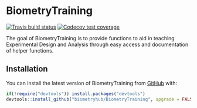 
<!-- README.md is generated from README.Rmd. Please edit that file -->

# BiometryTraining

<!-- badges: start -->

[![Travis build
status](https://travis-ci.com/biometryhub/BiometryTraining.svg?branch=master)](https://travis-ci.com/biometryhub/BiometryTraining)
[![Codecov test
coverage](https://codecov.io/gh/biometryhub/BiometryTraining/branch/master/graph/badge.svg)](https://codecov.io/gh/biometryhub/BiometryTraining?branch=master)
<!-- badges: end -->

The goal of BiometryTraining is to provide functions to aid in teaching
Experimental Design and Analysis through easy access and documentation
of helper functions.

## Installation

You can install the latest version of BiometryTraining from
[GitHub](https://github.com/) with:

``` r
if(!require("devtools")) install.packages("devtools") 
devtools::install_github("biometryhub/BiometryTraining", upgrade = FALSE)
```
